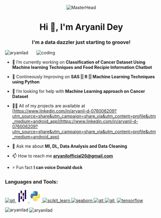 <p align="center">
    <img src="https://i.pinimg.com/originals/bb/bd/4e/bbbd4e78ca4a5477eec5e7aaf1432be3.gif" alt="MasterHead">
</p>
<h1 align="center">Hi 👋, I'm Aryanil Dey</h1>
<h3 align="center"> I'm a data dazzler just starting to groove!</h3>
<img align="right" alt="coding" width="400" src="https://i.pinimg.com/originals/ea/32/07/ea32077eff40123f1659f8dc332d586b.gif">

<p align="left"> <img src="https://komarev.com/ghpvc/?username=aryanilad&label=Profile%20views&color=0e75b6&style=flat" alt="aryanilad" /> </p>

- 🔭 I’m currently working on **Classification of Cancer Dataset Using Machine learning Techniques and Food Recipie Information Chatbot**
   
- 🌱 Contineously Improving on   **SAS || R || Machine Learning Techniques using Python**

- 🤝 I’m looking for help with **Machine Learning approach on Cancer Dataset**

- 👨‍💻 All of my projects are available at [https://www.linkedin.com/in/aryanil-d-076006209?utm_source=share&utm_campaign=share_via&utm_content=profile&utm_medium=android_app](https://www.linkedin.com/in/aryanil-d-076006209?utm_source=share&utm_campaign=share_via&utm_content=profile&utm_medium=android_app)

- 💬 Ask me about **Ml, DL, Data Analysis and Data Cleaning**

- 📫 How to reach me **aryanilofficial26@gmail.com**

- ⚡ Fun fact **I can voice Donald duck**


<h3 align="left">Languages and Tools:</h3>
<p align="left"> <a href="https://couchdb.apache.org/" target="_blank" rel="noreferrer"> 
<a href="https://git-scm.com/" target="_blank" rel="noreferrer"> <img src="https://www.vectorlogo.zone/logos/git-scm/git-scm-icon.svg" alt="git" width="40" height="40"/> </a> <a href="https://www.mongodb.com/" target="_blank" rel="noreferrer">  <a href="https://pandas.pydata.org/" target="_blank" rel="noreferrer"> <img src="https://raw.githubusercontent.com/devicons/devicon/2ae2a900d2f041da66e950e4d48052658d850630/icons/pandas/pandas-original.svg" alt="pandas" width="40" height="40"/> </a> <a href="https://www.python.org" target="_blank" rel="noreferrer"> <img src="https://raw.githubusercontent.com/devicons/devicon/master/icons/python/python-original.svg" alt="python" width="40" height="40"/> </a> 
<a href="https://scikit-learn.org/" target="_blank" rel="noreferrer"> <img src="https://upload.wikimedia.org/wikipedia/commons/0/05/Scikit_learn_logo_small.svg" alt="scikit_learn" width="40" height="40"/> </a> <a href="https://seaborn.pydata.org/" target="_blank" rel="noreferrer"> <img src="https://seaborn.pydata.org/_images/logo-mark-lightbg.svg" alt="seaborn" width="40" height="40"/> </a><a href="https://www.sas.com/en_in/home.html" target="_blank" rel="noreferrer"> <img src="https://cdn.icon-icons.com/icons2/2699/PNG/512/sas_logo_icon_170761.png" alt="git" width="40" height="40"/> </a> 
<a href="https://www.r-project.org/" target="_blank" rel="noreferrer"> <img src="https://cdn4.iconfinder.com/data/icons/logos-and-brands/512/285_R_Project_logo-512.png" alt="git" width="40" height="40"/> </a>
<a href="https://www.tensorflow.org" target="_blank" rel="noreferrer"> <img src="https://www.vectorlogo.zone/logos/tensorflow/tensorflow-icon.svg" alt="tensorflow" width="40" height="40"/> </a> </p>

<p><img align="left" src="https://github-readme-stats.vercel.app/api/top-langs?username=aryanilad&show_icons=true&locale=en&layout=compact" alt="aryanilad" /></p>

<p>&nbsp;<img align="center" src="https://github-readme-stats.vercel.app/api?username=aryanilad&show_icons=true&locale=en" alt="aryanilad" /></p>
